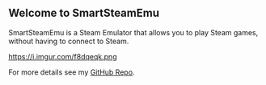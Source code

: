 ## Welcome to SmartSteamEmu

SmartSteamEmu is a Steam Emulator that allows you to play Steam games, without having to connect to Steam.

https://i.imgur.com/f8dqeqk.png

For more details see my [GitHub Repo](https://github.com/datnotguy17/SmartSteamEmu-Compiled-Release).
